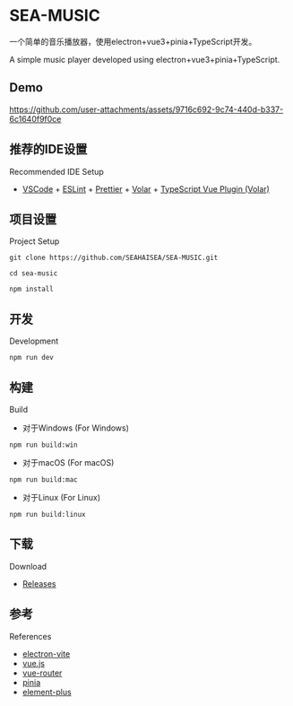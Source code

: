 # SEA-MUSIC

一个简单的音乐播放器，使用electron+vue3+pinia+TypeScript开发。

A simple music player developed using electron+vue3+pinia+TypeScript.

## Demo


https://github.com/user-attachments/assets/9716c692-9c74-440d-b337-6c1640f9f0ce




## 推荐的IDE设置

Recommended IDE Setup

- [VSCode](https://code.visualstudio.com/) + [ESLint](https://marketplace.visualstudio.com/items?itemName=dbaeumer.vscode-eslint) + [Prettier](https://marketplace.visualstudio.com/items?itemName=esbenp.prettier-vscode) + [Volar](https://marketplace.visualstudio.com/items?itemName=Vue.volar) + [TypeScript Vue Plugin (Volar)](https://marketplace.visualstudio.com/items?itemName=Vue.vscode-typescript-vue-plugin)

## 项目设置

Project Setup

```
git clone https://github.com/SEAHAISEA/SEA-MUSIC.git

cd sea-music

npm install
```


## 开发

Development

```
npm run dev
```

## 构建

Build

- 对于Windows (For Windows)
```
npm run build:win
```

- 对于macOS (For macOS)
```
npm run build:mac
```

- 对于Linux (For Linux)
```
npm run build:linux
```
## 下载
Download
- [Releases](https://github.com/SEAHAISEA/sea-music/releases/tag/1.0.0)

## 参考
References

- [electron-vite](https://electron-vite.org)
- [vue.js](https://vuejs.org)
- [vue-router](https://router.vuejs.org)
- [pinia](https://pinia.vuejs.org)
- [element-plus](https://element-plus.org)
